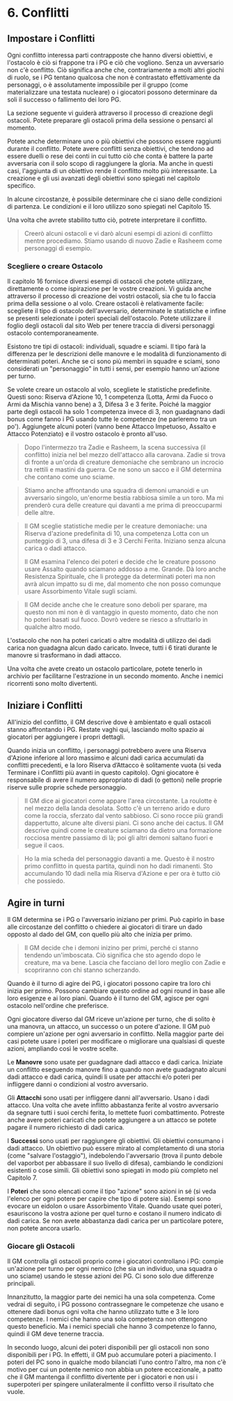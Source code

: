 # 6. Conflitti

## Impostare i Conflitti

Ogni conflitto interessa parti contrapposte che hanno diversi obiettivi, e l'ostacolo è ciò si frappone tra i PG e ciò che vogliono. Senza un avversario non c'è conflitto. Ciò significa anche che, contrariamente a molti altri giochi di ruolo, se i PG tentano qualcosa che non è contrastato effettivamente da personaggi, o è assolutamente impossibile per il gruppo (come materializzare una testata nucleare) o i giocatori possono determinare da soli il successo o fallimento dei loro PG.

La sezione seguente vi guiderà attraverso il processo di creazione degli ostacoli. Potete preparare gli ostacoli prima della sessione o pensarci al momento.

Potete anche determinare uno o più obiettivi che possono essere raggiunti durante il conflitto. Potete avere conflitti senza obiettivi, che tendono ad essere duelli o rese dei conti in cui tutto ciò che conta è battere la parte avversaria con il solo scopo di raggiungere la gloria. Ma anche in questi casi, l'aggiunta di un obiettivo rende il conflitto molto più interessante. La creazione e gli usi avanzati degli obiettivi sono spiegati nel capitolo specifico.

In alcune circostanze, è possibile determinare che ci siano delle condizioni di partenza. Le condizioni e il loro utilizzo sono spiegati nel Capitolo 15.

Una volta che avrete stabilito tutto ciò, potrete interpretare il conflitto.

> Creerò alcuni ostacoli e vi darò alcuni esempi di azioni di conflitto mentre procediamo. Stiamo usando di nuovo Zadie e Rasheem come personaggi di esempio.

### Scegliere o creare Ostacolo

Il capitolo 16 fornisce diversi esempi di ostacoli che potete utilizzare, direttamente o come ispirazione per le vostre creazioni. Vi guida anche attraverso il processo di creazione dei vostri ostacoli, sia che tu lo faccia prima della sessione o al volo.
Creare ostacoli è relativamente facile: scegliete il tipo di ostacolo dell'avversario, determinate le statistiche e infine se presenti selezionate i poteri speciali dell'ostacolo. Potete utilizzare il foglio degli ostacoli dal sito Web per tenere traccia di diversi personaggi ostacolo contemporaneamente.

Esistono tre tipi di ostacoli: individuali, squadre e sciami. Il tipo farà la differenza per le descrizioni delle manovre e le modalità di funzionamento di determinati poteri. Anche se ci sono più membri in squadre e sciami, sono considerati un "personaggio" in tutti i sensi, per esempio hanno un'azione per turno.

Se volete creare un ostacolo al volo, scegliete le statistiche predefinite. Questi sono: Riserva d'Azione 10, 1 competenza (Lotta, Armi da Fuoco o Armi da Mischia vanno bene) a 3, Difesa 3 e 3 ferite. Poiché la maggior parte degli ostacoli ha solo 1 competenza invece di 3, non guadagnano dadi bonus come fanno i PG usando tutte le competenze (ne parleremo tra un po'). Aggiungete alcuni poteri (vanno bene Attacco Impetuoso, Assalto e Attacco Potenziato) e il vostro ostacolo è pronto all'uso.

> Dopo l'intermezzo tra Zadie e Rasheem, la scena successiva (il conflitto) inizia nel bel mezzo dell'attacco alla carovana. Zadie si trova di fronte a un'orda di creature demoniache che sembrano un incrocio tra rettili e mastini da guerra. Ce ne sono un sacco e il GM determina che contano come uno sciame.

> Stiamo anche affrontando una squadra di demoni umanoidi e un avversario singolo, un'enorme bestia rabbiosa simile a un toro. Ma mi prenderò cura delle creature qui davanti a me prima di preoccuparmi delle altre.

> Il GM sceglie statistiche medie per le creature demoniache: una Riserva d'azione predefinita di 10, una competenza Lotta con un punteggio di 3, una difesa di 3 e 3 Cerchi Ferita. Iniziano senza alcuna carica o dadi attacco.
> 
> Il GM esamina l'elenco dei poteri e decide che le creature possono usare Assalto quando sciamano addosso a me. Grande. Dà loro anche Resistenza Spirituale, che li protegge da determinati poteri ma non avrà alcun impatto su di me, dal momento che non posso comunque usare Assorbimento Vitale sugli sciami.

> Il GM decide anche che le creature sono deboli per sparare, ma questo non mi non è di vantaggio in questo momento, dato che non ho poteri basati sul fuoco. Dovrò vedere se riesco a sfruttarlo in qualche altro modo.

L'ostacolo che non ha poteri caricati o altre modalità di utilizzo dei dadi carica non guadagna alcun dado caricato. Invece, tutti i 6 tirati durante le manovre si trasformano in dadi attacco.

Una volta che avete creato un ostacolo particolare, potete tenerlo in archivio per facilitarne l'estrazione in un secondo momento. Anche i nemici ricorrenti sono molto divertenti.

## Iniziare i Conflitti
All'inizio del conflitto, il GM descrive dove è ambientato e quali ostacoli stanno affrontando i PG. Restate vaghi qui, lasciando molto spazio ai giocatori per aggiungere i propri dettagli.

Quando inizia un conflitto, i personaggi potrebbero avere una Riserva d'Azione inferiore al loro massimo e alcuni dadi carica accumulati da conflitti precedenti, e la loro Riserva d’Attacco è solitamente vuota (si veda Terminare i Conflitti più avanti in questo capitolo). Ogni giocatore è responsabile di avere il numero appropriato di dadi (o gettoni) nelle proprie riserve sulle proprie schede personaggio.

> Il GM dice ai giocatori come appare l'area circostante. La roulotte è nel mezzo della landa desolata. Sotto c'è un terreno arido e duro come la roccia, sferzato dal vento sabbioso. Ci sono rocce più grandi dappertutto, alcune alte diversi piani. Ci sono anche dei cactus. Il GM descrive quindi come le creature sciamano da dietro una formazione rocciosa mentre passiamo di là; poi gli altri demoni saltano fuori e segue il caos.

> Ho la mia scheda del personaggio davanti a me. Questo è il nostro primo conflitto in questa partita, quindi non ho dadi rimanenti. Sto accumulando 10 dadi nella mia Riserva d'Azione e per ora è tutto ciò che possiedo.

## Agire in turni
Il GM determina se i PG o l'avversario iniziano per primi. Può capirlo in base alle circostanze del conflitto o chiedere ai giocatori di tirare un dado opposto al dado del GM, con quello più alto che inizia per primo.

> Il GM decide che i demoni inizino per primi, perché ci stanno tendendo un'imboscata. Ciò significa che sto agendo dopo le creature, ma va bene. Lascia che facciano del loro meglio con Zadie e scopriranno con chi stanno scherzando.

Quando è il turno di agire dei PG, i giocatori possono capire tra loro chi inizia per primo. Possono cambiare questo ordine ad ogni round in base alle loro esigenze e ai loro piani. Quando è il turno del GM, agisce per ogni ostacolo nell'ordine che preferisce.

Ogni giocatore diverso dal GM riceve un'azione per turno, che di solito è una manovra, un attacco, un successo o un potere d'azione. Il GM può compiere un'azione per ogni avversario in conflitto. Nella maggior parte dei casi potete usare i poteri per modificare o migliorare una qualsiasi di queste azioni, ampliando così le vostre scelte.

Le **Manovre** sono usate per guadagnare dadi attacco e dadi carica. Iniziate un conflitto eseguendo manovre fino a quando non avete guadagnato alcuni dadi attacco e dadi carica, quindi li usate per attacchi e/o poteri per infliggere danni o condizioni al vostro avversario.

Gli **Attacchi** sono usati per infliggere danni all'avversario. Usano i dadi attacco. Una volta che avete inflitto abbastanza ferite al vostro avversario da segnare tutti i suoi cerchi ferita, lo mettete fuori combattimento. Potreste anche avere poteri caricati che potete aggiungere a un attacco se potete pagare il numero richiesto di dadi carica.

I **Successi** sono usati per raggiungere gli obiettivi. Gli obiettivi consumano i dadi attacco. Un obiettivo può essere mirato al completamento di una storia (come "salvare l'ostaggio"), indebolendo l'avversario (trova il punto debole del vaporbot per abbassare il suo livello di difesa), cambiando le condizioni esistenti o cose simili. Gli obiettivi sono spiegati in modo più completo nel Capitolo 7.

I **Poteri** che sono elencati come il tipo "azione" sono azioni in sé (si veda l'elenco per ogni potere per capire che tipo di potere sia). Esempi sono evocare un eidolon o usare Assorbimento Vitale. Quando usate quei poteri, esauriscono la vostra azione per quel turno e costano il numero indicato di dadi carica. Se non avete abbastanza dadi carica per un particolare potere, non potete ancora usarlo.

### Giocare gli Ostacoli
Il GM controlla gli ostacoli proprio come i giocatori controllano i PG: compie un'azione per turno per ogni nemico (che sia un individuo, una squadra o uno sciame) usando le stesse azioni dei PG. Ci sono solo due differenze principali.

Innanzitutto, la maggior parte dei nemici ha una sola competenza. Come vedrai di seguito, i PG possono contrassegnare le competenze che usano e ottenere dadi bonus ogni volta che hanno utilizzato tutte e 3 le loro competenze. I nemici che hanno una sola competenza non ottengono questo beneficio. Ma i nemici speciali che hanno 3 competenze lo fanno, quindi il GM deve tenerne traccia.

In secondo luogo, alcuni dei poteri disponibili per gli ostacoli non sono disponibili per i PG. In effetti, il GM può accumulare poteri a piacimento. I poteri del PC sono in qualche modo bilanciati l'uno contro l'altro, ma non c'è motivo per cui un potente nemico non abbia un potere eccezionale, a patto che il GM mantenga il conflitto divertente per i giocatori e non usi i superpoteri per spingere unilateralmente il conflitto verso il risultato che vuole.